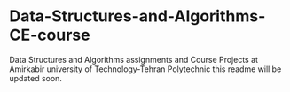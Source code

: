 # Data-Structures-and-Algorithms-CE-course
Data Structures and Algorithms assignments and Course Projects at Amirkabir university of Technology-Tehran Polytechnic
this readme will be updated soon.
